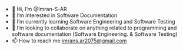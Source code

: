 - 👋 Hi, I’m @Imran-S-AR 
- 👀 I’m interested in Software Documentation
- 🌱 I’m currently learning Software Engineering and Software Testing
- 💞️ I’m looking to collaborate on anything related to programming and software documentation (Software Engineering. & Software Testing)
- 📫 How to reach me imrans.ar2075@gmail.com

<!---
Imran-S-AR/Imran-S-AR is a ✨ special ✨ repository because its `README.md` (this file) appears on your GitHub profile.
You can click the Preview link to take a look at your changes.
--->
